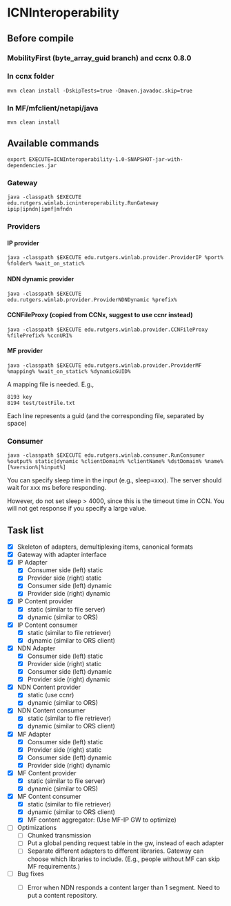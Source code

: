 # ICNInteroperability
## Before compile
### MobilityFirst (byte_array_guid branch) and ccnx 0.8.0
### In ccnx folder
```
mvn clean install -DskipTests=true -Dmaven.javadoc.skip=true
```
### In MF/mfclient/netapi/java 
```
mvn clean install
```
## Available commands
```
export EXECUTE=ICNInteroperability-1.0-SNAPSHOT-jar-with-dependencies.jar
```
### Gateway
```
java -classpath $EXECUTE edu.rutgers.winlab.icninteroperability.RunGateway ipip|ipndn|ipmf|mfndn
```
### Providers
#### IP provider
```
java -classpath $EXECUTE edu.rutgers.winlab.provider.ProviderIP %port% %folder% %wait_on_static%
```
#### NDN dynamic provider
```
java -classpath $EXECUTE edu.rutgers.winlab.provider.ProviderNDNDynamic %prefix%
```
#### CCNFileProxy (copied from CCNx, suggest to use ccnr instead)
```
java -classpath $EXECUTE edu.rutgers.winlab.provider.CCNFileProxy %filePrefix% %ccnURI%
```
#### MF provider
```
java -classpath $EXECUTE edu.rutgers.winlab.provider.ProviderMF %mapping% %wait_on_static% %dynamicGUID%
```
A mapping file is needed. E.g.,
```
8193 key
8194 test/testFile.txt
```
Each line represents a guid (and the corresponding file, separated by space)
### Consumer
```
java -classpath $EXECUTE edu.rutgers.winlab.consumer.RunConsumer %output% static|dynamic %clientDomain% %clientName% %dstDomain% %name% [%version%|%input%]
```
You can specify sleep time in the input (e.g., sleep=xxx). The server should wait for xxx ms before responding.

However, do not set sleep > 4000, since this is the timeout time in CCN. You will not get response if you specify a large value.

## Task list
- [x] Skeleton of adapters, demultiplexing items, canonical formats
- [x] Gateway with adapter interface
- [x] IP Adapter
  - [x] Consumer side (left) static
  - [x] Provider side (right) static
  - [x] Consumer side (left) dynamic
  - [x] Provider side (right) dynamic
- [x] IP Content provider
  - [x] static (similar to file server)
  - [x] dynamic (similar to ORS)
- [x] IP Content consumer
  - [x] static (similar to file retriever)
  - [x] dynamic (similar to ORS client)
- [x] NDN Adapter
  - [x] Consumer side (left) static
  - [x] Provider side (right) static
  - [x] Consumer side (left) dynamic
  - [x] Provider side (right) dynamic
- [x] NDN Content provider
  - [x] static (use ccnr)
  - [x] dynamic (similar to ORS)
- [x] NDN Content consumer
  - [x] static (similar to file retriever)
  - [x] dynamic (similar to ORS client)
- [x] MF Adapter
  - [x] Consumer side (left) static
  - [x] Provider side (right) static
  - [x] Consumer side (left) dynamic
  - [x] Provider side (right) dynamic
- [x] MF Content provider
  - [x] static (similar to file server)
  - [x] dynamic (similar to ORS)
- [x] MF Content consumer
  - [x] static (similar to file retriever)
  - [x] dynamic (similar to ORS client)
  - [x] MF content aggregator: (Use MF-IP GW to optimize)
- [ ] Optimizations
  - [ ] Chunked transmission  
  - [ ] Put a global pending request table in the gw, instead of each adapter
  - [ ] Separate different adapters to different libraries. Gateway can choose which libraries to include. (E.g., people without MF can skip MF requirements.)
- [ ] Bug fixes
  - [ ] Error when NDN responds a content larger than 1 segment. Need to put a content repository.


